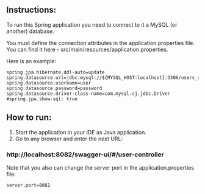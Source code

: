## Instructions:

To run this Spring application you need to connect to it a MySQL (or another) database.

You must define the connection attributes in the application.properties file.
You can find it here - src/main/resources/application.properties.

Here is an example:
```
spring.jpa.hibernate.ddl-auto=update
spring.datasource.url=jdbc:mysql://${MYSQL_HOST:localhost}:3306/users_db
spring.datasource.username=user
spring.datasource.password=password
spring.datasource.driver-class-name=com.mysql.cj.jdbc.Driver
#spring.jpa.show-sql: true
```

## How to run:

1. Start the application in your IDE as Java application. 
2. Go to any browser and enter the next URL:

### http://localhost:8082/swagger-ui/#/user-controller

Note that you also can change the server port in the application.properties file: 
```
server.port=8081
```
